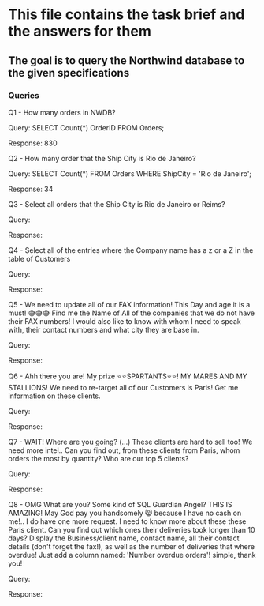 # This file contains the task brief and the answers for them
## The goal is to query the Northwind database to the given specifications
### Queries

Q1 - How many orders in NWDB?

Query: SELECT Count(*) OrderID FROM Orders;

Response: 830

Q2 - How many order that the Ship City is Rio de Janeiro?

Query: SELECT Count(*) FROM Orders WHERE ShipCity = 'Rio de Janeiro';

Response: 34

Q3 - Select all orders that the Ship City is Rio de Janeiro or Reims?

Query: 

Response:

Q4 - Select all of the entries where the Company name has a z or a Z in the table of Customers

Query:

Response:

Q5 - We need to update all of our FAX information! This Day and age it is a must! 😅😅😅 Find me the Name of All of the companies that we do not have their FAX numbers! I would also like to know with whom I need to speak with, their contact numbers and what city they are base in.

Query:

Response:

Q6 - Ahh there you are! My prize ⭐⭐SPARTANTS⭐⭐! MY MARES AND MY STALLIONS! We need to re-target all of our Customers is Paris! Get me information on these clients.

Query:

Response:

Q7 - WAIT! Where are you going? (...) These clients are hard to sell too! We need more intel.. Can you find out, from these clients from Paris, whom orders the most by quantity? Who are our top 5 clients?

Query:

Response:

Q8 - OMG What are you? Some kind of SQL Guardian Angel? THIS IS AMAZING! May God pay you handsomely 😸 because I have no cash on me!.. I do have one more request. I need to know more about these these Paris client. Can you find out which ones their deliveries took longer than 10 days? Display the Business/client name, contact name, all their contact details (don't forget the fax!), as well as the number of deliveries that where overdue! Just add a column named: 'Number overdue orders'! simple, thank you!

Query:

Response:
